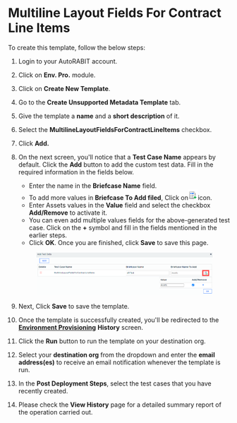 # Multiline Layout Fields For Contract Line Items

To create this template, follow the below steps:

1. Login to your AutoRABIT account.
2. Click on **Env. Pro.** module.
3. Click on **Create New Template**.
4. Go to the **Create Unsupported Metadata Template** tab.
5. Give the template a **name** and a **short description** of it.
6. Select the **MultilineLayoutFieldsForContractLineItems** checkbox.
7. Click **Add.**
8.  On the next screen, you'll notice that a **Test Case Name** appears by default. Click the **Add** button to add the custom test data. Fill in the required information in the fields below.

    * Enter the name in the **Briefcase Name** field.
    * To add more values in **Briefcase To Add filed**, Click on![](<../../../../../.gitbook/assets/image (1) (1) (1) (1) (1) (1) (1) (1) (1) (1) (1) (1) (1) (1) (1) (1) (1).png>)icon.
    * Enter Assets values in the **Value** field and select the checkbox **Add/Remove** to activate it.
    * You can even add multiple values fields for the above-generated test case. Click on the **+** symbol and fill in the fields mentioned in the earlier steps.&#x20;
    * Click **OK**. Once you are finished, click **Save** to save this page.

    <figure><img src="../../../../../.gitbook/assets/image (28).png" alt=""><figcaption></figcaption></figure>
9. Next, Click **Save** to save the template.
10. Once the template is successfully created, you'll be redirected to the [**Environment Provisioning**](../) **History** screen.
11. Click the **Run** button to run the template on your destination org.
12. Select your **destination org** from the dropdown and enter the **email address(es)** to receive an email notification whenever the template is run.
13. In the **Post Deployment Steps**, select the test cases that you have recently created.&#x20;
14. Please check the **View History** page for a detailed summary report of the operation carried out.
